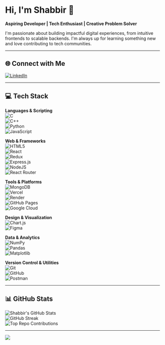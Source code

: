 # Hi, I'm Shabbir 👋  
**Aspiring Developer | Tech Enthusiast | Creative Problem Solver**

I'm passionate about building impactful digital experiences, from intuitive frontends to scalable backends. I'm always up for learning something new and love contributing to tech communities.

---

## 🌐 Connect with Me
[![LinkedIn](https://img.shields.io/badge/LinkedIn-%230077B5.svg?style=flat&logo=linkedin&logoColor=white)](https://linkedin.com/in/shabbir-svnit)

---

## 💻 Tech Stack

**Languages & Scripting**  
![C](https://img.shields.io/badge/c-%2300599C.svg?style=for-the-badge&logo=c&logoColor=white)  
![C++](https://img.shields.io/badge/c++-%2300599C.svg?style=for-the-badge&logo=c%2B%2B&logoColor=white)  
![Python](https://img.shields.io/badge/python-%233776AB.svg?style=for-the-badge&logo=python&logoColor=ffdd54)  
![JavaScript](https://img.shields.io/badge/javascript-%23323330.svg?style=for-the-badge&logo=javascript&logoColor=%23F7DF1E)

**Web & Frameworks**  
![HTML5](https://img.shields.io/badge/html5-%23E34F26.svg?style=for-the-badge&logo=html5&logoColor=white)  
![React](https://img.shields.io/badge/react-%2320232a.svg?style=for-the-badge&logo=react&logoColor=%2361DAFB)  
![Redux](https://img.shields.io/badge/redux-%23593d88.svg?style=for-the-badge&logo=redux&logoColor=white)  
![Express.js](https://img.shields.io/badge/express.js-%23404d59.svg?style=for-the-badge&logo=express&logoColor=%2361DAFB)  
![NodeJS](https://img.shields.io/badge/node.js-6DA55F?style=for-the-badge&logo=node.js&logoColor=white)  
![React Router](https://img.shields.io/badge/React_Router-CA4245?style=for-the-badge&logo=react-router&logoColor=white)

**Tools & Platforms**  
![MongoDB](https://img.shields.io/badge/MongoDB-%234ea94b.svg?style=for-the-badge&logo=mongodb&logoColor=white)  
![Vercel](https://img.shields.io/badge/vercel-%23000000.svg?style=for-the-badge&logo=vercel&logoColor=white)  
![Render](https://img.shields.io/badge/Render-%2346E3B7.svg?style=for-the-badge&logo=render&logoColor=white)  
![GitHub Pages](https://img.shields.io/badge/github%20pages-121013?style=for-the-badge&logo=github&logoColor=white)  
![Google Cloud](https://img.shields.io/badge/GoogleCloud-%234285F4.svg?style=for-the-badge&logo=google-cloud&logoColor=white)

**Design & Visualization**  
![Chart.js](https://img.shields.io/badge/chart.js-F5788D.svg?style=for-the-badge&logo=chart.js&logoColor=white)  
![Figma](https://img.shields.io/badge/figma-%23F24E1E.svg?style=for-the-badge&logo=figma&logoColor=white)

**Data & Analytics**  
![NumPy](https://img.shields.io/badge/numpy-%23013243.svg?style=for-the-badge&logo=numpy&logoColor=white)  
![Pandas](https://img.shields.io/badge/pandas-%23150458.svg?style=for-the-badge&logo=pandas&logoColor=white)  
![Matplotlib](https://img.shields.io/badge/Matplotlib-%23ffffff.svg?style=for-the-badge&logo=Matplotlib&logoColor=black)

**Version Control & Utilities**  
![Git](https://img.shields.io/badge/git-%23F05033.svg?style=for-the-badge&logo=git&logoColor=white)  
![GitHub](https://img.shields.io/badge/github-%23121011.svg?style=for-the-badge&logo=github&logoColor=white)  
![Postman](https://img.shields.io/badge/Postman-FF6C37?style=for-the-badge&logo=postman&logoColor=white)

---

## 📊 GitHub Stats

![Shabbir's GitHub Stats](https://github-readme-stats.vercel.app/api?username=Shabbir5152&theme=radical&show_icons=true&hide_border=true)  
![GitHub Streak](https://github-readme-streak-stats.herokuapp.com/?user=Shabbir5152&theme=radical&hide_border=true)  
![Top Repo Contributions](https://github-contributor-stats.vercel.app/api?username=Shabbir5152&limit=5&theme=radical&combine_all_yearly_contributions=true)

---

[![](https://visitcount.itsvg.in/api?id=Shabbir5152&label=Profile%20Views&color=0&icon=1&pretty=false)](https://visitcount.itsvg.in)

